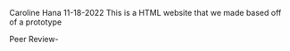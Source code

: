 Caroline Hana
11-18-2022
This is a HTML website that we made based off of a prototype

Peer Review-
